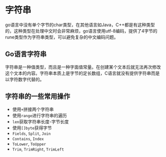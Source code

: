 # 字符串
go语言中没有单个字节的char类型，在其他语言如Java，C++都是有这种类型的，这种类型在处理中文时会非常麻烦，go语言使用utf-8编码，提供了4字节的rune类型作为字符串类型，可以避免复杂的中文编码问题。

## Go语言字符串
字符串是一种值类型，而且是一种字面值常量。在创建某个文本后就无法再次修改这个文本的内容。字符串本质上是字节的定长数组，C语言就没有提供字符串而是以字符数字代替的。

## 字符串的一些常用操作
* 使用`+`拼接两个字符串
* 使用`range`进行字符串的遍历
* `len`获取字符串长度-字节长度
* 使用`[]byte`获得字节
* `Fields`, `Split`, `Join`
* `Contains`, `Index`
* `ToLower`, `ToUpper`
* `Trim`, `TrimRight`, `TrimLeft`
